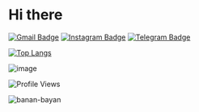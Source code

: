 # Hi there

[![Gmail Badge](https://img.shields.io/badge/-dimariktar@gmail.com-c14438?style=flat-square&logo=Gmail&logoColor=white&link=mailto:dimariktar@gmail.com)](mailto:dimariktar@gmail.com)
[![Instagram Badge](https://img.shields.io/badge/-duhovniy_bomj-e4405f?style=flat-square&logo=Instagram&logoColor=white)](https://instagram.com/duhovniy_bomj/)
[![Telegram Badge](https://img.shields.io/badge/-@duhovniy_bomj-0088CC?style=flat&logo=Telegram&logoColor=white)](https://t.me/duhovniy_bomj "Contact on Telegram")

[![Top Langs](https://github-readme-stats.vercel.app/api/top-langs/?username=banan-bayan&layout=compact)](https://github.com/anuraghazra/github-readme-stats)

![image](https://www.codewars.com/users/banan-bayan/badges/small)

![Profile Views](http://img.shields.io/badge/Profile%20Views-199-blue)

<img src="https://komarev.com/ghpvc/?username=banan-bayan" alt="banan-bayan"/>

